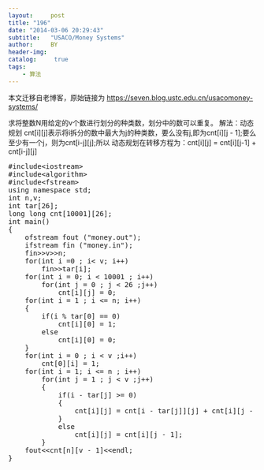 ```yaml
---
layout:     post
title: "196"
date: "2014-03-06 20:29:43"
subtitle:   "USACO/Money Systems"
author:     BY
header-img:
catalog: 	 true
tags:
    - 算法
---
```


本文迁移自老博客，原始链接为 <https://seven.blog.ustc.edu.cn/usacomoney-systems/>

求将整数N用给定的v个数进行划分的种类数，划分中的数可以重复。
解法：动态规划
cnt[i][j]表示将i拆分的数中最大为j的种类数，要么没有j,即为cnt[i][j - 1];要么至少有一个j，则为cnt[i-j][j];所以
动态规划在转移方程为：cnt[i][j] = cnt[i][j-1] + cnt[i-j][j]
<pre class ="brush:[cpp]">
#include&lt;iostream&gt;
#include&lt;algorithm&gt;
#include&lt;fstream&gt;
using namespace std;
int n,v;
int tar[26];
long long cnt[10001][26];
int main()
{
	ofstream fout ("money.out");
    ifstream fin ("money.in");
	fin&gt;&gt;v&gt;&gt;n;
	for(int i =0 ; i< v; i++)
		fin>>tar[i];
	for(int i = 0; i < 10001 ; i++)
		for(int j = 0 ; j < 26 ;j++)
			cnt[i][j] = 0;
	for(int i = 1 ; i <= n; i++)
	{
		if(i % tar[0] == 0)
			cnt[i][0] = 1;
		else
			cnt[i][0] = 0;
	}
	for(int i = 0 ; i < v ;i++)
		cnt[0][i] = 1;
	for(int i = 1; i <= n ; i++)
		for(int j = 1 ; j < v ;j++)
		{
			if(i - tar[j] >= 0)
			{
				cnt[i][j] = cnt[i - tar[j]][j] + cnt[i][j - 1];
			}
			else
				cnt[i][j] = cnt[i][j - 1];
		}
	fout&lt;&lt;cnt[n][v - 1]&lt;&lt;endl;
}
</pre>
